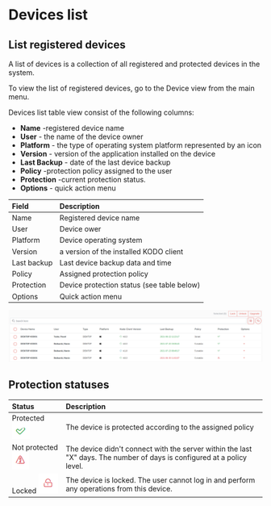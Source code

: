 # Devices list

## List registered devices <a id="list-registered-devices"></a>

A list of devices is a collection of all registered and protected devices in the system.

To view the list of registered devices, go to the Device view from the main menu.

Devices list table view consist of the following columns:

* **Name** -registered device name
* **User** - the name of the device owner
* **Platform** - the type of operating system platform represented by an icon
* **Version** - version of the application installed on the device
* **Last Backup** - date of the last device backup
* **Policy**  -protection policy assigned to the user
* **Protection** -current protection status.
* **Options** - quick action menu

| **Field** | **Description** |
| :--- | :--- |
| Name | Registered device name |
| User | Device ower |
| Platform | Device operating system |
| Version | a version of the installed KODO client |
| Last backup | Last device backup data and time |
| Policy | Assigned protection policy |
| Protection | Device protection status \(see table below\) |
| Options | Quick action menu |

![](../../../.gitbook/assets/image%20%2859%29.png)

## Protection statuses <a id="device-statuses"></a>

| **Status** | **Description** |
| :--- | :--- |
| Protected ![](../../../.gitbook/assets/protected.png) | The device is protected according to the assigned policy |
| Not protected ![](../../../.gitbook/assets/unprotected.png) | The device didn't connect with the server within the last "X" days. The number of days is configured at a policy level. |
| Locked ![](../../../.gitbook/assets/locked.png) | The device is locked. The user cannot log in and perform any operations from this device. |

